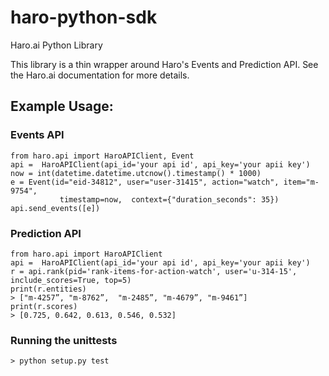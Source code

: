 # haro-python-sdk
Haro.ai Python Library

This library is a thin wrapper around Haro's Events and Prediction API.
See the Haro.ai documentation for more details. 

## Example Usage:

### Events API
    from haro.api import HaroAPIClient, Event
    api =  HaroAPIClient(api_id='your api id', api_key='your apii key')
    now = int(datetime.datetime.utcnow().timestamp() * 1000)
    e = Event(id="eid-34812", user="user-31415", action="watch", item="m-9754", 
               timestamp=now,  context={"duration_seconds": 35})
    api.send_events([e])


### Prediction API

    from haro.api import HaroAPIClient
    api =  HaroAPIClient(api_id='your api id', api_key='your apii key')
    r = api.rank(pid='rank-items-for-action-watch', user='u-314-15', include_scores=True, top=5)
    print(r.entities)
    > ["m-4257”, "m-8762”,  "m-2485”, "m-4679”, "m-9461”]
    print(r.scores)
    > [0.725, 0.642, 0.613, 0.546, 0.532]
    
     
### Running the unittests
    > python setup.py test